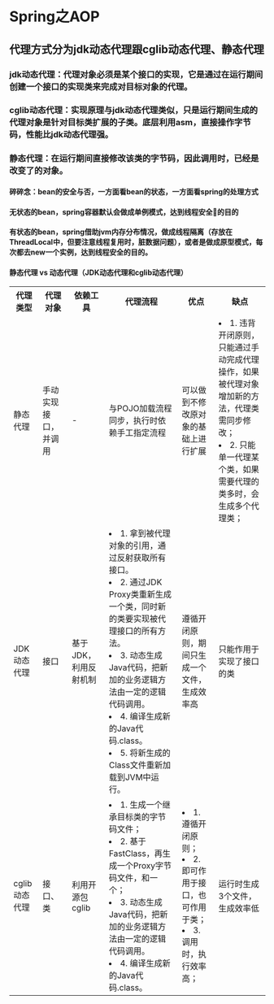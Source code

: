 #  Spring之AOP
##  代理方式分为jdk动态代理跟cglib动态代理、静态代理
### jdk动态代理：代理对象必须是某个接口的实现，它是通过在运行期间创建一个接口的实现类来完成对目标对象的代理。
### cglib动态代理：实现原理与jdk动态代理类似，只是运行期间生成的代理对象是针对目标类扩展的子类。底层利用asm，直接操作字节码，性能比jdk动态代理强。
### 静态代理：在运行期间直接修改该类的字节码，因此调用时，已经是改变了的对象。
#### 碎碎念：bean的安全与否，一方面看bean的状态，一方面看spring的处理方式
#### 无状态的bean，spring容器默认会做成单例模式，达到线程安全🔐的目的
#### 有状态的bean，spring借助jvm内存分布情况，做成线程隔离（存放在ThreadLocal中，但要注意线程复用时，脏数据问题），或者是做成原型模式，每次都去new一个实例，达到线程安全的目的。

#### 静态代理 vs 动态代理（JDK动态代理和cglib动态代理）
<table>
    <th>代理类型</th>
    <th>代理对象</th>
    <th>依赖工具</th>
    <th>代理流程</th>
    <th>优点</th>
    <th>缺点</th>
    <tr>
        <td>静态代理</td>
        <td>手动实现接口，并调用</td>
        <td>-</td>
        <td>与POJO加载流程同步，执行时依赖手工指定流程</td>
        <td>可以做到不修改原对象的基础上进行扩展</td>
        <td>
            <li> 1. 违背开闭原则，只能通过手动完成代理操作，如果被代理对象增加新的方法，代理类需同步修改；
            <li> 2. 只能单一代理某个类，如果需要代理的类多时，会生成多个代理类；
        </td>
    </tr>
    <tr>
        <td>JDK动态代理</td>
        <td>接口</td>
        <td>基于JDK，利用反射机制</td>
        <td>
            <li> 1. 拿到被代理对象的引用，通过反射获取所有接口。
            <li> 2. 通过JDK Proxy类重新生成一个类，同时新的类要实现被代理接口的所有方法。
            <li> 3. 动态生成Java代码，把新加的业务逻辑方法由一定的逻辑代码调用。
            <li> 4. 编译生成新的Java代码.class。
            <li> 5. 将新生成的Class文件重新加载到JVM中运行。
        </td>
        <td>遵循开闭原则，期间只生成一个文件，生成效率高</td>
        <td>只能作用于实现了接口的类</td>
    </tr>
    <tr>
        <td>cglib动态代理</td>
        <td>接口、类</td>
        <td>利用开源包cglib</td>
        <td>
            <li> 1. 生成一个继承目标类的字节码文件；
            <li> 2. 基于FastClass，再生成一个Proxy字节码文件，和一个；
            <li> 3. 动态生成Java代码，把新加的业务逻辑方法由一定的逻辑代码调用。
            <li> 4. 编译生成新的Java代码.class。
        </td>
        <td>
            <li> 1. 遵循开闭原则；</li>
            <li> 2. 即可作用于接口，也可作用于类；</li>
            <li> 3. 调用时，执行效率高；</li>
        </td>
        <td>运行时生成3个文件，生成效率低</td>
    </tr>
</table>